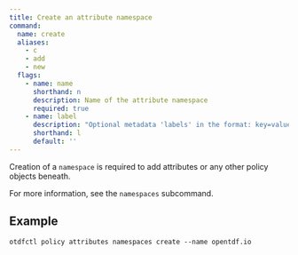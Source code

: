 ```yaml
---
title: Create an attribute namespace
command:
  name: create
  aliases:
    - c
    - add
    - new
  flags:
    - name: name
      shorthand: n
      description: Name of the attribute namespace
      required: true
    - name: label
      description: "Optional metadata 'labels' in the format: key=value"
      shorthand: l
      default: ''
---
```


Creation of a `namespace` is required to add attributes or any other policy objects beneath.

For more information, see the `namespaces` subcommand.

## Example

```shell
otdfctl policy attributes namespaces create --name opentdf.io
```
